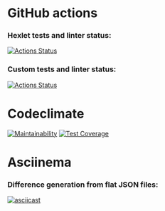 # GitHub actions
### Hexlet tests and linter status:
[![Actions Status](https://github.com/sergr88/backend-project-lvl2/workflows/hexlet-check/badge.svg)](https://github.com/sergr88/backend-project-lvl2/actions/workflows/hexlet-check.yml)

### Custom tests and linter status:
[![Actions Status](https://github.com/sergr88/backend-project-lvl2/workflows/check/badge.svg)](https://github.com/sergr88/backend-project-lvl2/actions/workflows/check.yml)

# Codeclimate
[![Maintainability](https://api.codeclimate.com/v1/badges/a69502d6c78441be0bfd/maintainability)](https://codeclimate.com/github/sergr88/backend-project-lvl2/maintainability)
[![Test Coverage](https://api.codeclimate.com/v1/badges/a69502d6c78441be0bfd/test_coverage)](https://codeclimate.com/github/sergr88/backend-project-lvl2/test_coverage)

# Asciinema
### Difference generation from flat JSON files:
[![asciicast](https://asciinema.org/a/m9W1BCH78HCSafWw8iqKOYHYk.svg)](https://asciinema.org/a/m9W1BCH78HCSafWw8iqKOYHYk)
